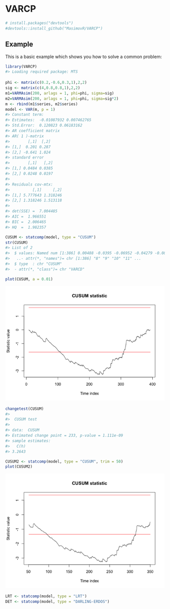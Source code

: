 
<!-- README.md is generated from README.Rmd. Please edit that file -->
VARCP
=====

``` r
# install.packages("devtools")
#devtools::install_github("MasimovR/VARCP")
```

Example
-------

This is a basic example which shows you how to solve a common problem:

``` r
library(VARCP)
#> Loading required package: MTS

phi <- matrix(c(0.2,-0.6,0.3,1),2,2)
sig <- matrix(c(4,0.8,0.8,1),2,2)
m1=VARMAsim(200, arlags = 1, phi=phi, sigma=sig)
m2=VARMAsim(200, arlags = 1, phi=phi, sigma=sig*2)
m <- rbind(m1$series, m2$series)  
model <- VAR(m, p = 1)
#> Constant term: 
#> Estimates:  -0.01087932 0.007462765 
#> Std.Error:  0.120823 0.06183162 
#> AR coefficient matrix 
#> AR( 1 )-matrix 
#>        [,1]  [,2]
#> [1,]  0.201 0.287
#> [2,] -0.641 1.024
#> standard error 
#>        [,1]   [,2]
#> [1,] 0.0484 0.0385
#> [2,] 0.0248 0.0197
#>   
#> Residuals cov-mtx: 
#>          [,1]     [,2]
#> [1,] 5.777643 1.318246
#> [2,] 1.318246 1.513118
#>   
#> det(SSE) =  7.004485 
#> AIC =  1.966551 
#> BIC =  2.006465 
#> HQ  =  1.982357
```

``` r
CUSUM <- statcomp(model, type = "CUSUM")
str(CUSUM)
#> List of 2
#>  $ values: Named num [1:386] 0.00488 -0.0395 -0.06952 -0.04279 -0.08888 ...
#>   ..- attr(*, "names")= chr [1:386] "8" "9" "10" "11" ...
#>  $ type  : chr "CUSUM"
#>  - attr(*, "class")= chr "VARCD"
```

``` r
plot(CUSUM, a = 0.01)
```

![](README-unnamed-chunk-3-1.png)

``` r
changetest(CUSUM)
#> 
#>  CUSUM test
#> 
#> data:  CUSUM
#> Estimated change point = 233, p-value = 1.111e-09
#> sample estimates:
#>   C(h) 
#> 3.2643
```

``` r
CUSUM2 <- statcomp(model, type = "CUSUM", trim = 50)
plot(CUSUM2)
```

![](README-unnamed-chunk-5-1.png)

``` r
LRT <- statcomp(model, type = "LRT")
DET <- statcomp(model, type = "DARLING-ERDOS")
```

